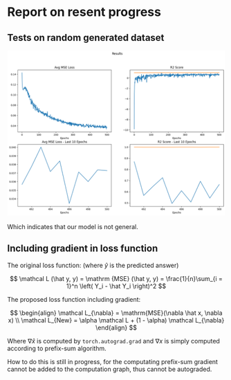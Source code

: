 # Report on resent progress

## Tests on random generated dataset

![fig1](./assets/image8.png)

Which indicates that our model is not general.

## Including gradient in loss function 

The original loss function: (where $\hat y$ is the predicted answer)

$$
\mathcal L (\hat y, y) = \mathrm {MSE} (\hat y, y) = \frac{1}{n}\sum_{i = 1}^n \left( Y_i - \hat Y_i \right)^2
$$

The proposed loss function including gradient:

$$
\begin{align}
\mathcal L_{\nabla} = \mathrm{MSE}(\nabla \hat x, \nabla x) \\
\mathcal L_{New} = \alpha \mathcal L + (1 - \alpha) \mathcal L_{\nabla}
\end{align}
$$

Where $\nabla \hat x$ is computed by `torch.autograd.grad` and $\nabla x$ is simply computed according to prefix-sum algorithm.

How to do this is still in progress, for the computating prefix-sum gradient cannot be added to the computation graph, thus cannot be autograded.
